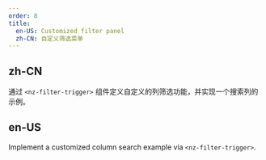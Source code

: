 ```yaml
---
order: 8
title:
  en-US: Customized filter panel
  zh-CN: 自定义筛选菜单
---
```


## zh-CN

通过 `<nz-filter-trigger>` 组件定义自定义的列筛选功能，并实现一个搜索列的示例。

## en-US

Implement a customized column search example via `<nz-filter-trigger>`.


